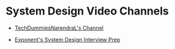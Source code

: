 # System Design Video Channels

- [TechDummiesNarendraL's Channel](https://www.youtube.com/c/TechDummiesNarendraL)

- [Exponent's System Design Interview Prep](https://www.youtube.com/playlist?list=PLrtCHHeadkHp92TyPt1Fj452_VGLipJnL)